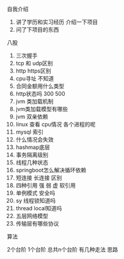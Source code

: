 自我介绍

1. 讲了学历和实习经历 介绍一下项目
2. 问了下项目的东西

八股

1. 三次握手
2. tcp 和 udp区别
3. http https区别
4. cpu寻址 不知道
5. 合同金额用什么类型 
6. http状态吗 300 500
7. jvm 类加载机制
8. jvm类加载模型有哪些
9. jvm 双亲依赖
10. linux 查看 cpu情况 各个进程的呢
11. mysql 索引
12. 什么情况会失效
13. hashmap底层
14. 事务隔离级别
15. 线程几种状态
16. springboot怎么解决循环依赖
17. 短连接 长连接 区别
18. 四种引用 强 弱 虚 软引用
19. 单例模式 安全吗
20. sy 线程锁知道吗
21. thread local知道吗 
22. 五层网络模型
23. 传输层有哪些协议 

算法

 2个台阶 1个台阶 总共n个台阶 有几种走法 思路